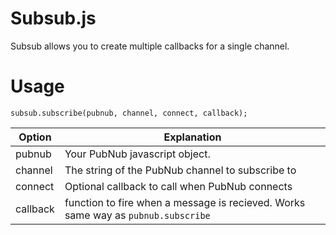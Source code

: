 # Subsub.js

Subsub allows you to create multiple callbacks for a single channel.

# Usage

```
subsub.subscribe(pubnub, channel, connect, callback);
```

Option | Explanation
-------|-----------
pubnub | Your PubNub javascript object.
channel | The string of the PubNub channel to subscribe to
connect | Optional callback to call when PubNub connects
callback | function to fire when a message is recieved. Works same way as ```pubnub.subscribe```

